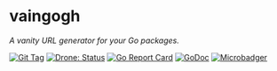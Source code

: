 # vaingogh

_A vanity URL generator for your Go packages._

[![Git Tag][tag-img]][tag]
[![Drone: Status][drone-img]][drone]
[![Go Report Card][grp-img]][grp]
[![GoDoc][godoc-img]][godoc]
[![Microbadger][microbadger-img]][microbadger]

[tag]: https://github.com/stevenxie/vaingogh/releases
[tag-img]: https://img.shields.io/github/tag/stevenxie/vaingogh.svg
[drone]: https://ci.stevenxie.me/stevenxie/vaingogh
[drone-img]: https://ci.stevenxie.me/api/badges/stevenxie/vaingogh/status.svg
[grp]: https://goreportcard.com/report/github.com/stevenxie/vaingogh
[grp-img]: https://goreportcard.com/badge/github.com/stevenxie/vaingogh
[godoc]: https://godoc.org/github.com/stevenxie/vaingogh
[godoc-img]: https://godoc.org/github.com/stevenxie/vaingogh?status.svg
[microbadger]: https://microbadger.com/images/stevenxie/vainvogh
[microbadger-img]: https://images.microbadger.com/badges/image/stevenxie/vaingogh.svg
